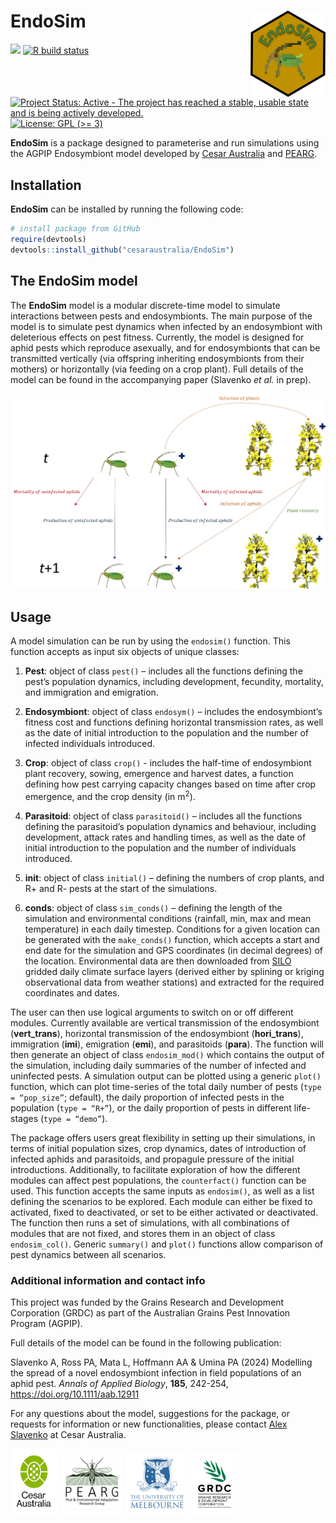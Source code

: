 
<!-- README.md is generated from README.Rmd. Please edit that file -->

# EndoSim <img src="man/figures/logo.png" align="right" alt="" width="120" />

[![](https://img.shields.io/badge/devel%20version-0.6.0-lightblue.svg)](https://github.com/cesaraustralia/EndoSim)
[![R build
status](https://github.com/cesaraustralia/EndoSim/workflows/R-CMD-check/badge.svg)](https://github.com/cesaraustralia/EndoSim/actions)
[![Project Status: Active - The project has reached a stable, usable
state and is being actively
developed.](https://www.repostatus.org/badges/latest/active.svg)](https://www.repostatus.org/#active)
[![License: GPL (\>=
3)](https://img.shields.io/badge/license-GPL%20(%3E=%203)-blue.svg)](https://cran.r-project.org/web/licenses/GPL%20(%3E=%203))

**EndoSim** is a package designed to parameterise and run simulations
using the AGPIP Endosymbiont model developed by [Cesar
Australia](https://cesaraustralia.com/) and
[PEARG](https://blogs.unimelb.edu.au/pearg/home/).

## Installation

**EndoSim** can be installed by running the following code:

``` r
# install package from GitHub
require(devtools)
devtools::install_github("cesaraustralia/EndoSim")
```

## The EndoSim model

The **EndoSim** model is a modular discrete-time model to simulate
interactions between pests and endosymbionts. The main purpose of the
model is to simulate pest dynamics when infected by an endosymbiont with
deleterious effects on pest fitness. Currently, the model is designed
for aphid pests which reproduce asexually, and for endosymbionts that
can be transmitted vertically (via offspring inheriting endosymbionts
from their mothers) or horizontally (via feeding on a crop plant). Full
details of the model can be found in the accompanying paper (Slavenko
*et al.* in prep).

![](man/figures/model_structure.jpg)

## Usage

A model simulation can be run by using the `endosim()` function. This
function accepts as input six objects of unique classes:

1.  **Pest**: object of class `pest()` – includes all the functions
    defining the pest’s population dynamics, including development,
    fecundity, mortality, and immigration and emigration.

2.  **Endosymbiont**: object of class `endosym()` – includes the
    endosymbiont’s fitness cost and functions defining horizontal
    transmission rates, as well as the date of initial introduction to
    the population and the number of infected individuals introduced.

3.  **Crop**: object of class `crop()` - includes the half-time of
    endosymbiont plant recovery, sowing, emergence and harvest dates, a
    function defining how pest carrying capacity changes based on time
    after crop emergence, and the crop density (in m<sup>2</sup>).

4.  **Parasitoid**: object of class `parasitoid()` – includes all the
    functions defining the parasitoid’s population dynamics and
    behaviour, including development, attack rates and handling times,
    as well as the date of initial introduction to the population and
    the number of individuals introduced.

5.  **init**: object of class `initial()` – defining the numbers of crop
    plants, and R+ and R- pests at the start of the simulations.

6.  **conds**: object of class `sim_conds()` – defining the length of
    the simulation and environmental conditions (rainfall, min, max and
    mean temperature) in each daily timestep. Conditions for a given
    location can be generated with the `make_conds()` function, which
    accepts a start and end date for the simulation and GPS coordinates
    (in decimal degrees) of the location. Environmental data are then
    downloaded from [SILO](https://www.longpaddock.qld.gov.au/silo/)
    gridded daily climate surface layers (derived either by splining or
    kriging observational data from weather stations) and extracted for
    the required coordinates and dates.

The user can then use logical arguments to switch on or off different
modules. Currently available are vertical transmission of the
endosymbiont (**vert_trans**), horizontal transmission of the
endosymbiont (**hori_trans**), immigration (**imi**), emigration
(**emi**), and parasitoids (**para**). The function will then generate
an object of class `endosim_mod()` which contains the output of the
simulation, including daily summaries of the number of infected and
uninfected pests. A simulation output can be plotted using a generic
`plot()` function, which can plot time-series of the total daily number
of pests (`type = “pop_size”`; default), the daily proportion of
infected pests in the population (`type = “R+”`), or the daily
proportion of pests in different life-stages (`type = “demo”`).

The package offers users great flexibility in setting up their
simulations, in terms of initial population sizes, crop dynamics, dates
of introduction of infected aphids and parasitoids, and propagule
pressure of the initial introductions. Additionally, to facilitate
exploration of how the different modules can affect pest populations,
the `counterfact()` function can be used. This function accepts the same
inputs as `endosim()`, as well as a list defining the scenarios to be
explored. Each module can either be fixed to activated, fixed to
deactivated, or set to be either activated or deactivated. The function
then runs a set of simulations, with all combinations of modules that
are not fixed, and stores them in an object of class `endosim_col()`.
Generic `summary()` and `plot()` functions allow comparison of pest
dynamics between all scenarios.

### Additional information and contact info

This project was funded by the Grains Research and Development
Corporation (GRDC) as part of the Australian Grains Pest Innovation
Program (AGPIP).

Full details of the model can be found in the following publication:

Slavenko A, Ross PA, Mata L, Hoffmann AA & Umina PA (2024) Modelling
the spread of a novel endosymbiont infection in field populations of
an aphid pest. *Annals of Applied Biology*, **185**, 242-254,
https://doi.org/10.1111/aab.12911

For any questions about the model, suggestions for the package, or
requests for information or new functionalities, please contact [Alex
Slavenko](mailto:aslavenko@cesaraustralia.com?subject=EndoSim) at Cesar
Australia.

<!-- logos: start -->

<img src="man/figures/cesar.jpg" style="width:15.0%" />
<img src="man/figures/pearg.jpg" style="width:20.0%" />
<img src="man/figures/uom.jpg" style="width:20.0%" />
<img src="man/figures/grdc.jpg" style="width:15.0%" />
<!-- logos: start -->

